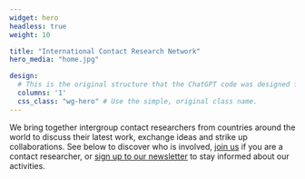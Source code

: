 ```yaml
---
widget: hero
headless: true
weight: 10

title: "International Contact Research Network"
hero_media: "home.jpg"

design:
  # This is the original structure that the ChatGPT code was designed for.
  columns: '1'
  css_class: "wg-hero" # Use the simple, original class name.
---
```

We bring together intergroup contact researchers from countries around the world to discuss their latest work, exchange ideas and strike up collaborations. See below to discover who is involved, [join us](get_involved) if you are a contact researcher, or [sign up to our newsletter](https://contactresearch.substack.com/) to stay informed about our activities.
